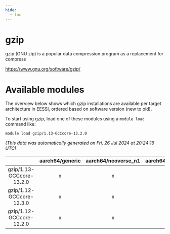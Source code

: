 ```yaml
---
hide:
  - toc
---
```


gzip
====


gzip (GNU zip) is a popular data compression program as a replacement for compress

https://www.gnu.org/software/gzip/
# Available modules


The overview below shows which gzip installations are available per target architecture in EESSI, ordered based on software version (new to old).

To start using gzip, load one of these modules using a `module load` command like:

```shell
module load gzip/1.13-GCCcore-13.2.0
```

*(This data was automatically generated on Fri, 26 Jul 2024 at 20:24:16 UTC)*  

| |aarch64/generic|aarch64/neoverse_n1|aarch64/neoverse_v1|x86_64/generic|x86_64/amd/zen2|x86_64/amd/zen3|x86_64/intel/haswell|x86_64/intel/skylake_avx512|
| :---: | :---: | :---: | :---: | :---: | :---: | :---: | :---: | :---: |
|gzip/1.13-GCCcore-13.2.0|x|x|x|x|x|x|x|x|
|gzip/1.12-GCCcore-12.3.0|x|x|x|x|x|x|x|x|
|gzip/1.12-GCCcore-12.2.0|x|x|x|x|x|x|x|x|
